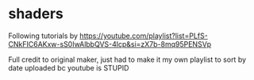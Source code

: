 # shaders
Following tutorials by https://youtube.com/playlist?list=PLfS-CNkFIC6AKxw-sS0IwAlbbQVS-4lcp&si=zX7b-8mq95PENSVp

Full credit to original maker, just had to make it my own playlist to sort by date uploaded bc youtube is STUPID


